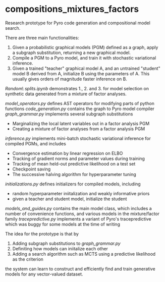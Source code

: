 # compositions_mixtures_factors
Research prototype for Pyro code generation and compositional model search.

There are three main functionalities:
1. Given a probabilistic graphical models (PGM) defined as a graph, apply a subgraph substitution, returning a new graphical model. 
2. Compile a PGM to a Pyro model, and train it with stochastic variational inference.
3. Given a trained "teacher" graphical model A, and an untrained "student" model B derived from A, initialize B using the parameters of A. This usually gives orders of magnitude faster inference on B.

*Random\ splits.ipynb* demonstrates 1., 2. and 3. for model selection on synthetic data generated from a mixture of factor analyses.

*model_operators.py* defines AST operators for modifying parts of python functions
*code_generation.py* contains the graph to Pyro model compiler
*graph_grammar.py* implements several subgraph substitutions
  * Marginalizing the local latent variables out in a factor analysis PGM
  * Creating a mixture of factor analyses from a factor analysis PGM

*inference.py* implements mini-batch stochastic variational inference for compiled PGMs, and includes
  * Convergence estimation by linear regression on ELBO
  * Tracking of gradient norms and parameter values during training
  * Tracking of mean held-out predictive likelihood on a test set
  * Checkpoint saving
  * The successive halving algorithm for hyperparameter tuning

*initializations.py* defines initializers for compiled models, including
  * random hyperparameter iniitalization and weakly informative priors
  * given a teacher and student model, initialize the student

*models_and_guides.py* contains the main model class, which includes a number of convenience functions, and various models in the mixture/factor family
*tracepredictive.py* implements a variant of Pyro's tracepredictive which was buggy for some models at the time of writing

The idea for the prototype is that by 
1. Adding subgraph substitutions to *graph_grammar.py*
2. Definiting how models can iniitalize each other
3. Adding a search algorithm such as MCTS using a predictive likelihood as the criterion

the system can learn to construct and efficiently find and train generative models for any vector-valued dataset.
